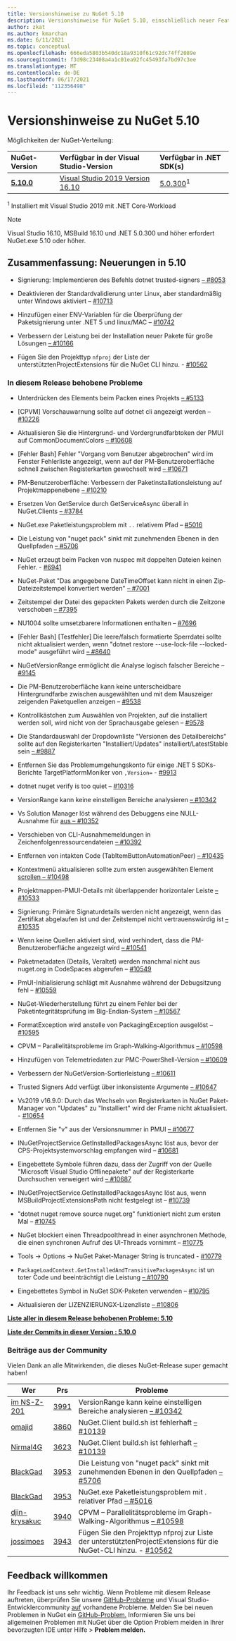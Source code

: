 ```yaml
---
title: Versionshinweise zu NuGet 5.10
description: Versionshinweise für NuGet 5.10, einschließlich neuer Features, Fehlerbehebungen und DCRs.
author: zkat
ms.author: kmarchan
ms.date: 6/11/2021
ms.topic: conceptual
ms.openlocfilehash: 666eda5803b540dc18a9310f61c92dc74ff2089e
ms.sourcegitcommit: f3d98c23408a4a1c01ea92fc45493fa7bd97c3ee
ms.translationtype: MT
ms.contentlocale: de-DE
ms.lasthandoff: 06/17/2021
ms.locfileid: "112356498"
---
```

# <a name="nuget-510-release-notes"></a>Versionshinweise zu NuGet 5.10

Möglichkeiten der NuGet-Verteilung:

| NuGet-Version | Verfügbar in der Visual Studio-Version | Verfügbar in .NET SDK(s) |
|:---|:---|:---|
| [**5.10.0**](https://nuget.org/downloads) | [Visual Studio 2019 Version 16.10](https://visualstudio.microsoft.com/downloads/) | [5.0.300](https://dotnet.microsoft.com/download/dotnet-core/5.0)<sup>1</sup> |

<sup>1</sup> Installiert mit Visual Studio 2019 mit .NET Core-Workload
  
> [!NOTE]
> Visual Studio 16.10, MSBuild 16.10 und .NET 5.0.300 und höher erfordert NuGet.exe 5.10 oder höher.

## <a name="summary-whats-new-in-510"></a>Zusammenfassung: Neuerungen in 5.10

* Signierung: Implementieren des Befehls dotnet trusted-signers [– #8053](https://github.com/NuGet/Home/issues/8053)

* Deaktivieren der Standardvalidierung unter Linux, aber standardmäßig unter Windows aktiviert – [#10713](https://github.com/NuGet/Home/issues/10713)

* Hinzufügen einer ENV-Variablen für die Überprüfung der Paketsignierung unter .NET 5 und linux/MAC – [#10742](https://github.com/NuGet/Home/issues/10742)

* Verbessern der Leistung bei der Installation neuer Pakete für große Lösungen [– #10166](https://github.com/NuGet/Home/issues/10166)

* Fügen Sie den Projekttyp `nfproj` der Liste der unterstütztenProjectExtensions für die NuGet CLI hinzu. - [#10562](https://github.com/NuGet/Home/issues/10562)

### <a name="issues-fixed-in-this-release"></a>In diesem Release behobene Probleme

* Unterdrücken des <requireLicenseAcceptance> Elements beim Packen eines Projekts [– #5133](https://github.com/NuGet/Home/issues/5133)

* [CPVM] Vorschauwarnung sollte auf dotnet cli angezeigt werden – [#10226](https://github.com/NuGet/Home/issues/10226)

* Aktualisieren Sie die Hintergrund- und Vordergrundfarbtoken der PMUI auf CommonDocumentColors [– #10608](https://github.com/NuGet/Home/issues/10608)

* [Fehler Bash] Fehler "Vorgang vom Benutzer abgebrochen" wird im Fenster Fehlerliste angezeigt, wenn auf der PM-Benutzeroberfläche schnell zwischen Registerkarten gewechselt wird [– #10671](https://github.com/NuGet/Home/issues/10671)

* PM-Benutzeroberfläche: Verbessern der Paketinstallationsleistung auf Projektmappenebene [– #10210](https://github.com/NuGet/Home/issues/10210)

* Ersetzen Von GetService durch GetServiceAsync überall in NuGet.Clients [– #3784](https://github.com/NuGet/Home/issues/3784)

* NuGet.exe Paketleistungsproblem mit `..` relativem Pfad – [#5016](https://github.com/NuGet/Home/issues/5016)

* Die Leistung von "nuget pack" sinkt mit zunehmenden Ebenen in den Quellpfaden [– #5706](https://github.com/NuGet/Home/issues/5706)

* NuGet erzeugt beim Packen von nuspec mit doppelten Dateien keinen Fehler. - [#6941](https://github.com/NuGet/Home/issues/6941)

* NuGet-Paket "Das angegebene DateTimeOffset kann nicht in einen Zip-Dateizeitstempel konvertiert werden" [– #7001](https://github.com/NuGet/Home/issues/7001)

* Zeitstempel der Datei des gepackten Pakets werden durch die Zeitzone verschoben [– #7395](https://github.com/NuGet/Home/issues/7395)

* NU1004 sollte umsetzbarere Informationen enthalten – [#7696](https://github.com/NuGet/Home/issues/7696)

* [Fehler Bash] [Testfehler] Die leere/falsch formatierte Sperrdatei sollte nicht aktualisiert werden, wenn "dotnet restore --use-lock-file --locked-mode" ausgeführt wird [– #8640](https://github.com/NuGet/Home/issues/8640)

* NuGetVersionRange ermöglicht die Analyse logisch falscher Bereiche – [#9145](https://github.com/NuGet/Home/issues/9145)

* Die PM-Benutzeroberfläche kann keine unterscheidbare Hintergrundfarbe zwischen ausgewählten und mit dem Mauszeiger zeigenden Paketquellen anzeigen – [#9538](https://github.com/NuGet/Home/issues/9538)

* Kontrollkästchen zum Auswählen von Projekten, auf die installiert werden soll, wird nicht von der Sprachausgabe gelesen – [#9578](https://github.com/NuGet/Home/issues/9578)

* Die Standardauswahl der Dropdownliste "Versionen des Detailbereichs" sollte auf den Registerkarten "Installiert/Updates" installiert/LatestStable sein [– #9887](https://github.com/NuGet/Home/issues/9887)

* Entfernen Sie das Problemumgehungskonto für einige .NET 5 SDKs-Berichte TargetPlatformMoniker von ` ,Version= `  -  [#9913](https://github.com/NuGet/Home/issues/9913)

* dotnet nuget verify is too quiet – [#10316](https://github.com/NuGet/Home/issues/10316)

* VersionRange kann keine einstelligen Bereiche analysieren [– #10342](https://github.com/NuGet/Home/issues/10342)

* Vs Solution Manager löst während des Debuggens eine NULL-Ausnahme für [aus – #10352](https://github.com/NuGet/Home/issues/10352)

* Verschieben von CLI-Ausnahmemeldungen in Zeichenfolgenressourcendateien [– #10392](https://github.com/NuGet/Home/issues/10392)

* Entfernen von intakten Code (TabItemButtonAutomationPeer) [– #10435](https://github.com/NuGet/Home/issues/10435)

* Kontextmenü aktualisieren sollte zum ersten ausgewählten Element [scrollen – #10498](https://github.com/NuGet/Home/issues/10498)

* Projektmappen-PMUI-Details mit überlappender horizontaler Leiste [– #10533](https://github.com/NuGet/Home/issues/10533)

* Signierung: Primäre Signaturdetails werden nicht angezeigt, wenn das Zertifikat abgelaufen ist und der Zeitstempel nicht vertrauenswürdig ist [– #10535](https://github.com/NuGet/Home/issues/10535)

* Wenn keine Quellen aktiviert sind, wird verhindert, dass die PM-Benutzeroberfläche angezeigt wird [– #10541](https://github.com/NuGet/Home/issues/10541)

* Paketmetadaten (Details, Veraltet) werden manchmal nicht aus nuget.org in CodeSpaces abgerufen – [#10549](https://github.com/NuGet/Home/issues/10549)

* PmUI-Initialisierung schlägt mit Ausnahme während der Debugsitzung fehl – [#10559](https://github.com/NuGet/Home/issues/10559)

* NuGet-Wiederherstellung führt zu einem Fehler bei der Paketintegritätsprüfung im Big-Endian-System [– #10567](https://github.com/NuGet/Home/issues/10567)

* FormatException wird anstelle von PackagingException ausgelöst – [#10595](https://github.com/NuGet/Home/issues/10595)

* CPVM – Parallelitätsprobleme im Graph-Walking-Algorithmus [– #10598](https://github.com/NuGet/Home/issues/10598)

* Hinzufügen von Telemetriedaten zur PMC-PowerShell-Version [– #10609](https://github.com/NuGet/Home/issues/10609)

* Verbessern der NuGetVersion-Sortierleistung [– #10611](https://github.com/NuGet/Home/issues/10611)

* Trusted Signers Add verfügt über inkonsistente Argumente [– #10647](https://github.com/NuGet/Home/issues/10647)

* Vs2019 v16.9.0: Durch das Wechseln von Registerkarten in NuGet Paket-Manager von "Updates" zu "Installiert" wird der Frame nicht aktualisiert. - [#10654](https://github.com/NuGet/Home/issues/10654)

* Entfernen Sie "v" aus der Versionsnummer in PMUI [– #10677](https://github.com/NuGet/Home/issues/10677)

* INuGetProjectService.GetInstalledPackagesAsync löst aus, bevor der CPS-Projektsystemvorschlag empfangen wird – [#10681](https://github.com/NuGet/Home/issues/10681)

* Eingebettete Symbole führen dazu, dass der Zugriff von der Quelle "Microsoft Visual Studio Offlinepakete" auf der Registerkarte Durchsuchen verweigert wird [– #10687](https://github.com/NuGet/Home/issues/10687)

* INuGetProjectService.GetInstalledPackagesAsync löst aus, wenn MSBuildProjectExtensionsPath nicht festgelegt ist – [#10739](https://github.com/NuGet/Home/issues/10739)

* "dotnet nuget remove source nuget.org" funktioniert nicht zum ersten Mal – [#10745](https://github.com/NuGet/Home/issues/10745)

* NuGet blockiert einen Threadpoolthread in einer asynchronen Methode, die einen synchronen Aufruf des UI-Threads vornimmt – [#10775](https://github.com/NuGet/Home/issues/10775)

* Tools -> Options -> NuGet Paket-Manager String is truncated - [#10779](https://github.com/NuGet/Home/issues/10779)

* `PackageLoadContext.GetInstalledAndTransitivePackagesAsync` ist un toter Code und beeinträchtigt die Leistung [– #10790](https://github.com/NuGet/Home/issues/10790)

* Eingebettetes Symbol in NuGet SDK-Paketen verwenden – [#10795](https://github.com/NuGet/Home/issues/10795)

* Aktualisieren der LIZENZIERUNGX-Lizenzliste [– #10806](https://github.com/NuGet/Home/issues/10806)

**[Liste aller in diesem Release behobenen Probleme: 5.10](https://app.zenhub.com/workspaces/nuget-client-team-55aec9a240305cf007585881/reports/release?release=Z2lkOi8vcmFwdG9yL1JlbGVhc2UvNTY2MTQ)**
  
**[Liste der Commits in dieser Version : 5.10.0](https://github.com/NuGet/NuGet.Client/compare/5.9.0.7134...5.10.0.7240)**
  
### <a name="community-contributions"></a>Beiträge aus der Community

Vielen Dank an alle Mitwirkenden, die dieses NuGet-Release super gemacht haben!

|Wer|Prs|Probleme|
|----|----|----|
[im NS-Z-201](https://github.com/louis-z) | [3991](https://github.com/NuGet/NuGet.Client/pull/3991) | VersionRange kann keine einstelligen Bereiche analysieren [– #10342](https://github.com/NuGet/Home/issues/10342)
[omajid](https://github.com/omajid) | [3860](https://github.com/NuGet/NuGet.Client/pull/3860) | NuGet.Client build.sh ist fehlerhaft [– #10139](https://github.com/NuGet/Home/issues/10139)
[Nirmal4G](https://github.com/Nirmal4G) | [3623](https://github.com/NuGet/NuGet.Client/pull/3623) | NuGet.Client build.sh ist fehlerhaft [– #10139](https://github.com/NuGet/Home/issues/10139)
[BlackGad](https://github.com/BlackGad) | [3953](https://github.com/NuGet/NuGet.Client/pull/3953) | Die Leistung von "nuget pack" sinkt mit zunehmenden Ebenen in den Quellpfaden [– #5706](https://github.com/NuGet/Home/issues/5706)
[BlackGad](https://github.com/BlackGad) | [3953](https://github.com/NuGet/NuGet.Client/pull/3953) | NuGet.exe Paketleistungsproblem mit . relativer Pfad [– #5016](https://github.com/NuGet/Home/issues/5016)
[djin-krysakuc](https://github.com/marcin-krystianc) | [3940](https://github.com/NuGet/NuGet.Client/pull/3940) | CPVM – Parallelitätsprobleme im Graph-Walking-Algorithmus [– #10598](https://github.com/NuGet/Home/issues/10598)
[jossimoes](https://github.com/josesimoes) | [3943](https://github.com/NuGet/NuGet.Client/pull/3943) | Fügen Sie den Projekttyp nfproj zur Liste der unterstütztenProjectExtensions für die NuGet-CLI hinzu. - [#10562](https://github.com/NuGet/Home/issues/10562)

## <a name="feedback-welcome"></a>Feedback willkommen

Ihr Feedback ist uns sehr wichtig.  Wenn Probleme mit diesem Release auftreten, überprüfen Sie unsere [GitHub-Probleme](https://github.com/NuGet/Home/issues) und Visual Studio-Entwicklercommunity [auf](https://developercommunity.visualstudio.com/) vorhandene Probleme.  Melden Sie bei neuen Problemen in NuGet ein [GitHub-Problem.](https://github.com/NuGet/Home/issues/new)
Informieren Sie uns bei allgemeinen Problemen [](/visualstudio/ide/how-to-report-a-problem-with-visual-studio) mit NuGet über die Option Problem melden in Ihrer bevorzugten IDE unter Hilfe > **Problem melden.**
